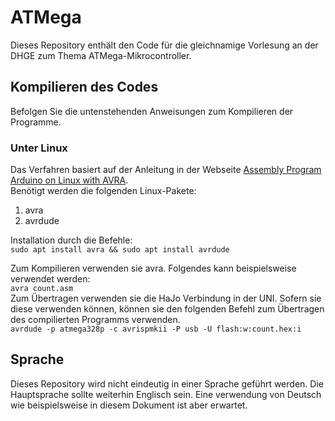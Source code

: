 # ATMega
Dieses Repository enthält den Code für die gleichnamige Vorlesung an der DHGE zum Thema ATMega-Mikrocontroller.

## Kompilieren des Codes

Befolgen Sie die untenstehenden Anweisungen zum Kompilieren der Programme. 

### Unter Linux
Das Verfahren basiert auf der Anleitung in der Webseite [Assembly Program Arduino on Linux with AVRA](https://www.hackster.io/patrick-fitzgerald2/assembly-program-arduino-on-linux-with-avra-2ee3a6).  
Benötigt werden die folgenden Linux-Pakete:
1. avra
2. avrdude  

Installation durch die Befehle:    
`sudo apt install avra && sudo apt install avrdude`  

Zum Kompilieren verwenden sie avra. Folgendes kann beispielsweise verwendet werden:  
`avra count.asm`  
Zum Übertragen verwenden sie die HaJo Verbindung in der UNI. Sofern sie diese verwenden können, können sie den folgenden Befehl zum Übertragen des compilierten Programms verwenden.    
`avrdude -p atmega328p -c avrispmkii -P usb -U flash:w:count.hex:i`  

## Sprache
Dieses Repository wird nicht eindeutig in einer Sprache geführt werden. Die Hauptsprache sollte weiterhin Englisch sein. Eine verwendung von Deutsch wie beispielsweise in diesem Dokument ist aber erwartet.
